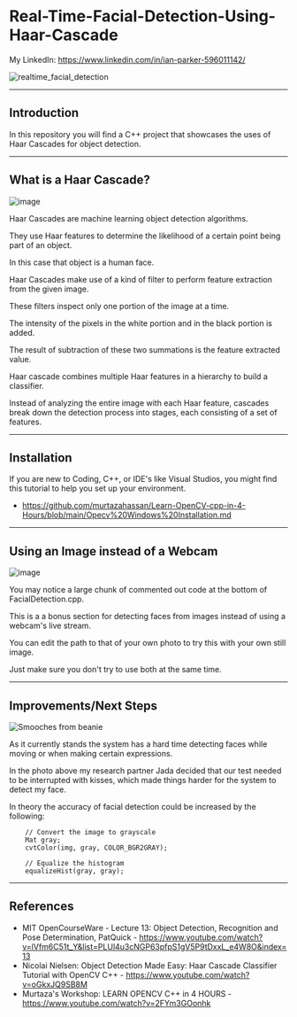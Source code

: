 # Real-Time-Facial-Detection-Using-Haar-Cascade

My LinkedIn: https://www.linkedin.com/in/ian-parker-596011142/

![realtime_facial_detection](https://github.com/ianmparker/Real-Time-Facial-Detection-Using-Haar-Cascade/assets/18231849/00fa3c4b-b403-425a-b580-bb0c43c3f77d)


-----------------------------------------------

## Introduction

In this repository you will find a C++ project that showcases the uses of Haar Cascades for object detection. 

-----------------------------------------------

## What is a Haar Cascade? 

![image](https://github.com/ianmparker/Real-Time-Facial-Detection-Using-Haar-Cascade/assets/18231849/95110121-c636-4ed7-b4b3-09f30065c16d)

Haar Cascades are machine learning object detection algorithms. 

They use Haar features to determine the likelihood of a certain point being part of an object. 

In this case that object is a human face.

Haar Cascades make use of a kind of filter to perform feature extraction from the given image. 

These filters inspect only one portion of the image at a time. 

The intensity of the pixels in the white portion and in the black portion is added. 

The result of subtraction of these two summations is the feature extracted value. 

Haar cascade combines multiple Haar features in a hierarchy to build a classifier.

Instead of analyzing the entire image with each Haar feature, cascades break down the detection process into stages, each consisting of a set of features.

----------------------------------------------
## Installation

If you are new to Coding, C++, or IDE's like Visual Studios, you might find this tutorial to help you set up your environment.  
  - https://github.com/murtazahassan/Learn-OpenCV-cpp-in-4-Hours/blob/main/Opecv%20Windows%20Installation.md

----------------------------------------------
## Using an Image instead of a Webcam
![image](https://github.com/ianmparker/Real-Time-Facial-Detection-Using-Haar-Cascade/assets/18231849/8959d37c-b4b6-4835-b09f-57e41c8b827d)

You may notice a large chunk of commented out code at the bottom of FacialDetection.cpp.

This is a a bonus section for detecting faces from images instead of using a webcam's live stream. 

You can edit the path to that of your own photo to try this with your own still image. 

Just make sure you don't try to use both at the same time. 

---------------------------------------------
## Improvements/Next Steps 
![Smooches from beanie](https://github.com/ianmparker/Real-Time-Facial-Detection-Using-Haar-Cascade/assets/18231849/295193fd-0484-41b0-90ba-6bcfab7607c9)

As it currently stands the system has a hard time detecting faces while moving or when making certain expressions. 

In the photo above my research partner Jada decided that our test needed to be interrupted with kisses, which made things harder for the system to detect my face. 

In theory the accuracy of facial detection could be increased by the following: 

		// Convert the image to grayscale
		Mat gray;
		cvtColor(img, gray, COLOR_BGR2GRAY);

		// Equalize the histogram
		equalizeHist(gray, gray);

---------------------------------------------
## References
  - MIT OpenCourseWare - Lecture 13: Object Detection, Recognition and Pose Determination, PatQuick - https://www.youtube.com/watch?v=lVfm6C51t_Y&list=PLUl4u3cNGP63pfpS1gV5P9tDxxL_e4W8O&index=13
  - Nicolai Nielsen: Object Detection Made Easy: Haar Cascade Classifier Tutorial with OpenCV C++ - https://www.youtube.com/watch?v=oGkxJQ9SB8M
  - Murtaza's Workshop: LEARN OPENCV C++ in 4 HOURS - https://www.youtube.com/watch?v=2FYm3GOonhk
